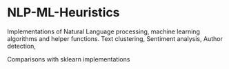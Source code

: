 # NLP-ML-Heuristics
Implementations of Natural Language processing, machine learning algorithms and helper functions.
Text clustering,
Sentiment analysis,
Author detection,

Comparisons with sklearn implementations
